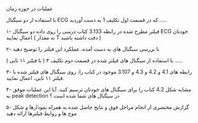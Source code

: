 عملیات در حوزه زمان

با استفاده از دو سیگنال ECG که در قسمت اول تکلیف 1 به دست آوردید .....

۱- فیلتر مطرح شده در رابطه  3.133  کتاب درسی را روی داده دو سیگنال ECG خودتان اعمال نمایید  ( به مقدار T دقت داشته باشید )

۲- با بررسی سیگنال های به دست آمده، عملکرد این فیلتر را توضیح دهید

با استفاده از سیگنال های فیلتر شده در قسمت دوم تکلیف ۳  ( با فیلتر ۱۱ تایی ) .....

۳- رابطه های 4.1 و 4.2 و 4.3 و 3.107 موجود در کتاب را، روی سیگنال های فیلتر شده با فیلتر ۱۱ تایی، اعمال نمایید.

۴- مشابه شکل 4.2 کتاب را برای سیگنال های خودتان ترسیم کنید. آیا این عملیات موفق به peak detection در سیگنال های شما شده است ؟

۵- گزارش مختصری از انجام مراحل فوق و نتایج حاصل شده به همراه نمودارها و شکل موج ها و روابط فیلترها ارائه دهید